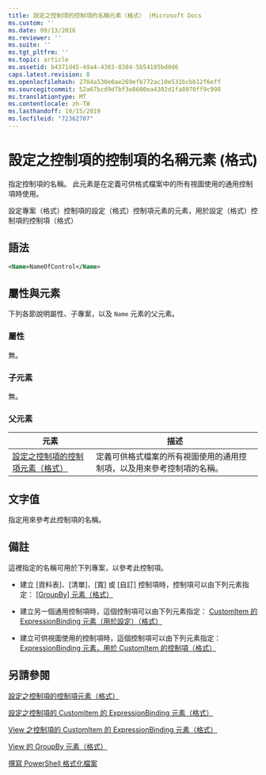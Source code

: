 ```yaml
---
title: 設定之控制項的控制項的名稱元素（格式） |Microsoft Docs
ms.custom: ''
ms.date: 09/13/2016
ms.reviewer: ''
ms.suite: ''
ms.tgt_pltfrm: ''
ms.topic: article
ms.assetid: b4371d45-49a4-4303-8384-5b54105bd0d6
caps.latest.revision: 8
ms.openlocfilehash: 2704a530e0ae269efb772ac10e531bcbb12f6eff
ms.sourcegitcommit: 52a67bcd9d7bf3e8600ea4302d1fa8970ff9c998
ms.translationtype: MT
ms.contentlocale: zh-TW
ms.lasthandoff: 10/15/2019
ms.locfileid: "72362707"
---
```

# <a name="name-element-for-control-for-controls-for-configuration-format"></a>設定之控制項的控制項的名稱元素 (格式)

指定控制項的名稱。 此元素是在定義可供格式檔案中的所有視圖使用的通用控制項時使用。

設定專案（格式）控制項的設定（格式）控制項元素的元素，用於設定（格式）控制項的控制項（格式）

## <a name="syntax"></a>語法

```xml
<Name>NameOfControl</Name>

```

## <a name="attributes-and-elements"></a>屬性與元素

下列各節說明屬性、子專案，以及 `Name` 元素的父元素。

### <a name="attributes"></a>屬性

無。

### <a name="child-elements"></a>子元素

無。

### <a name="parent-elements"></a>父元素

|元素|描述|
|-------------|-----------------|
|[設定之控制項的控制項元素（格式）](./control-element-for-controls-for-configuration-format.md)|定義可供格式檔案的所有視圖使用的通用控制項，以及用來參考控制項的名稱。|

## <a name="text-value"></a>文字值

指定用來參考此控制項的名稱。

## <a name="remarks"></a>備註

這裡指定的名稱可用於下列專案，以參考此控制項。

- 建立 [資料表]、[清單]、[寬] 或 [自訂] 控制項時，控制項可以由下列元素指定： [ [GroupBy] 元素（格式）](./groupby-element-for-view-format.md)

- 建立另一個通用控制項時，這個控制項可以由下列元素指定： [CustomItem 的 ExpressionBinding 元素（用於設定）（格式）](./expressionbinding-element-for-customitem-for-controls-for-configuration-format.md)

- 建立可供視圖使用的控制項時，這個控制項可以由下列元素指定： [ExpressionBinding 元素，用於 CustomItem 的控制項（格式）](./expressionbinding-element-for-customitem-for-controls-for-view-format.md)

## <a name="see-also"></a>另請參閱

[設定之控制項的控制項元素（格式）](./control-element-for-controls-for-configuration-format.md)

[設定之控制項的 CustomItem 的 ExpressionBinding 元素（格式）](./expressionbinding-element-for-customitem-for-controls-for-configuration-format.md)

[View 之控制項的 CustomItem 的 ExpressionBinding 元素（格式）](./expressionbinding-element-for-customitem-for-controls-for-view-format.md)

[View 的 GroupBy 元素（格式）](./groupby-element-for-view-format.md)

[撰寫 PowerShell 格式化檔案](./writing-a-powershell-formatting-file.md)
